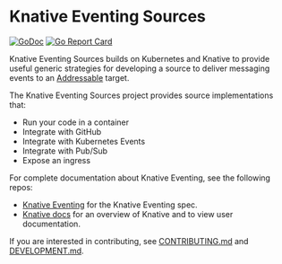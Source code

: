# Knative Eventing Sources

[![GoDoc](https://godoc.org/github.com/knative/eventing-sources?status.svg)](https://godoc.org/github.com/knative/eventing-sources)
[![Go Report Card](https://goreportcard.com/badge/knative/eventing-sources)](https://goreportcard.com/report/knative/eventing-sources)

Knative Eventing Sources builds on Kubernetes and Knative to provide useful
generic strategies for developing a source to deliver messaging events to an
[Addressable](https://github.com/knative/eventing/tree/master/docs/spec/interfaces.md#addressable)
target.

The Knative Eventing Sources project provides source implementations that:

- Run your code in a container
- Integrate with GitHub
- Integrate with Kubernetes Events
- Integrate with Pub/Sub
- Expose an ingress

For complete documentation about Knative Eventing, see the following repos:
- [Knative Eventing](https://github.com/knative/docs/tree/master/eventing) for
  the Knative Eventing spec.
- [Knative docs](https://github.com/knative/docs) for an overview of Knative and
  to view user documentation.

If you are interested in contributing, see [CONTRIBUTING.md](./CONTRIBUTING.md)
and [DEVELOPMENT.md](./DEVELOPMENT.md).

